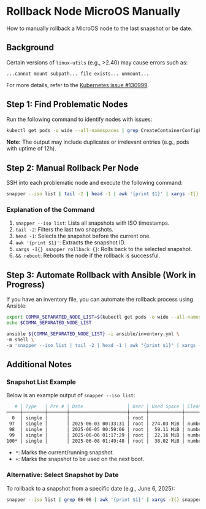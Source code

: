 # Rollback Node MicroOS Manually

How to manually rollback a MicroOS node to the last snapshot or be date.

## Background

Certain versions of `linux-utils` (e.g., >2.40) may cause errors such as:

```
...cannot mount subpath... file exists... unmount...
```

For more details, refer to the [Kubernetes issue #130999](https://github.com/kubernetes/kubernetes/issues/130999).

## Step 1: Find Problematic Nodes

Run the following command to identify nodes with issues:

```bash
kubectl get pods -o wide --all-namespaces | grep CreateContainerConfigError | awk '{printf "%s%s", $8, (NR == total ? "" : ",")} {total=NR} END {print ""}'
```

**Note:** The output may include duplicates or irrelevant entries (e.g., pods with uptime of 12h).

## Step 2: Manual Rollback Per Node

SSH into each problematic node and execute the following command:

```bash
snapper --iso list | tail -2 | head -1 | awk '{print $1}' | xargs -I{} snapper rollback {} && reboot
```

### Explanation of the Command

1. `snapper --iso list`: Lists all snapshots with ISO timestamps.
2. `tail -2`: Filters the last two snapshots.
3. `head -1`: Selects the snapshot before the current one.
4. `awk '{print $1}'`: Extracts the snapshot ID.
5. `xargs -I{} snapper rollback {}`: Rolls back to the selected snapshot.
6. `&& reboot`: Reboots the node if the rollback is successful.

## Step 3: Automate Rollback with Ansible (Work in Progress)

If you have an inventory file, you can automate the rollback process using Ansible:

```bash
export COMMA_SEPARATED_NODE_LIST=$(kubectl get pods -o wide --all-namespaces | grep CreateContainerConfigError | awk '{printf "%s,", $8} END {print ""}')
echo $COMMA_SEPARATED_NODE_LIST

ansible ${COMMA_SEPARATED_NODE_LIST} -i ansible/inventory.yml \
-m shell \
-a 'snapper --iso list | tail -2 | head -1 | awk "{print $1}" | xargs -I{} snapper rollback {} && reboot'
```

## Additional Notes

### Snapshot List Example

Below is an example output of `snapper --iso list`:

```bash
   # │ Type   │ Pre # │ Date                │ User │ Used Space │ Cleanup │ Description            │ Userdata
─────┼────────┼───────┼─────────────────────┼──────┼────────────┼─────────┼────────────────────────┼──────────────
  0  │ single │       │                     │ root │            │         │ current                │
 97  │ single │       │ 2025-06-03 00:33:31 │ root │ 274.03 MiB │ number  │ Snapshot Update of #96 │ important=yes
 98  │ single │       │ 2025-06-05 00:59:06 │ root │  59.11 MiB │ number  │ Snapshot Update of #97 │ important=yes
 99  │ single │       │ 2025-06-06 01:17:29 │ root │  22.16 MiB │ number  │ Snapshot Update of #98 │ important=yes
100* │ single │       │ 2025-06-08 01:49:48 │ root │  38.02 MiB │ number  │ Snapshot Update of #99 │
```

- `*`: Marks the current/running snapshot.
- `+`: Marks the snapshot to be used on the next boot.

### Alternative: Select Snapshot by Date

To rollback to a snapshot from a specific date (e.g., June 6, 2025):

```bash
snapper --iso list | grep 06-06 | awk '{print $1}' | xargs -I{} snapper rollback {} && reboot
```
